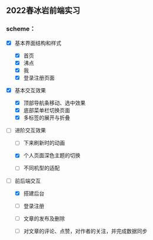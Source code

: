## 2022春冰岩前端实习

### scheme：

- [x] 基本界面结构和样式

  - [x] 首页
  - [x] 沸点
  - [x] 我
  - [x] 登录注册页面

- [x] 基本交互效果

  - [x] 顶部导航条移动、选中效果
  - [x] 底部菜单栏切换页面
  - [x] 多标签的展开与折叠

- [ ] 进阶交互效果

  - [ ] 下来刷新时的动画

  - [x] 个人页面深色主题的切换

  - [ ] 不同机型的适配

- [ ] 前后端交互

  - [x] 搭建后台
  - [ ] 登录注册
  - [ ] 文章的发布及删除
  - [ ] 对文章的评论、点赞，对作者的关注，并完成数据同步

